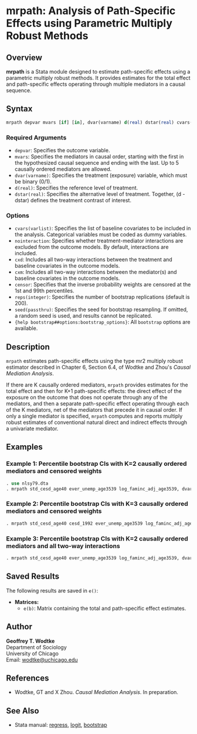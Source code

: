 # mrpath: Analysis of Path-Specific Effects using Parametric Multiply Robust Methods

## Overview

**mrpath** is a Stata module designed to estimate path-specific effects using a parametric multiply robust methods. It provides estimates for the total effect and path-specific effects operating through multiple mediators in a causal sequence.

## Syntax

```stata
mrpath depvar mvars [if] [in], dvar(varname) d(real) dstar(real) cvars(varlist) [options]
```

### Required Arguments

- `depvar`: Specifies the outcome variable.
- `mvars`: Specifies the mediators in causal order, starting with the first in the hypothesized causal sequence and ending with the last. Up to 5 causally ordered mediators are allowed.
- `dvar(varname)`: Specifies the treatment (exposure) variable, which must be binary (0/1).
- `d(real)`: Specifies the reference level of treatment.
- `dstar(real)`: Specifies the alternative level of treatment. Together, (d - dstar) defines the treatment contrast of interest.

### Options

- `cvars(varlist)`: Specifies the list of baseline covariates to be included in the analysis. Categorical variables must be coded as dummy variables.
- `nointeraction`: Specifies whether treatment-mediator interactions are excluded from the outcome models. By default, interactions are included.
- `cxd`: Includes all two-way interactions between the treatment and baseline covariates in the outcome models.
- `cxm`: Includes all two-way interactions between the mediator(s) and baseline covariates in the outcome models.
- `censor`: Specifies that the inverse probability weights are censored at the 1st and 99th percentiles.
- `reps(integer)`: Specifies the number of bootstrap replications (default is 200).
- `seed(passthru)`: Specifies the seed for bootstrap resampling. If omitted, a random seed is used, and results cannot be replicated.
- `{help bootstrap##options:bootstrap_options}`: All `bootstrap` options are available.

## Description

`mrpath` estimates path-specific effects using the type mr2 multiply robust estimator described in Chapter 6, Section 6.4, of Wodtke and Zhou's *Causal Mediation Analysis*.

If there are K causally ordered mediators, `mrpath` provides estimates for the total effect and then for K+1 path-specific effects: the direct effect of the exposure on the outcome that does not operate through any of the mediators, and then a separate path-specific effect operating through each of the K mediators, net of the mediators that precede it in causal order. If only a single mediator is specified, `mrpath` computes and reports multiply robust estimates of conventional natural direct and indirect effects through a univariate mediator.

## Examples

### Example 1: Percentile bootstrap CIs with K=2 causally ordered mediators and censored weights

```stata
. use nlsy79.dta
. mrpath std_cesd_age40 ever_unemp_age3539 log_faminc_adj_age3539, dvar(att22) cvars(female black hispan paredu parprof parinc_prank famsize afqt3) d(1) dstar(0) censor reps(1000)
```

### Example 2: Percentile bootstrap CIs with K=3 causally ordered mediators and censored weights

```stata
. mrpath std_cesd_age40 cesd_1992 ever_unemp_age3539 log_faminc_adj_age3539, dvar(att22) cvars(female black hispan paredu parprof parinc_prank famsize afqt3) d(1) dstar(0) censor reps(1000)
```

### Example 3: Percentile bootstrap CIs with K=2 causally ordered mediators and all two-way interactions

```stata
. mrpath std_cesd_age40 ever_unemp_age3539 log_faminc_adj_age3539, dvar(att22) cvars(female black hispan paredu parprof parinc_prank famsize afqt3) d(1) dstar(0) cxd cxm censor reps(1000)
```

## Saved Results

The following results are saved in `e()`:

- **Matrices:**
  - `e(b)`: Matrix containing the total and path-specific effect estimates.

## Author

**Geoffrey T. Wodtke**  
Department of Sociology  
University of Chicago  
Email: [wodtke@uchicago.edu](mailto:wodtke@uchicago.edu)

## References

- Wodtke, GT and X Zhou. *Causal Mediation Analysis*. In preparation.

## See Also

- Stata manual: [regress](https://www.stata.com/manuals/rregress.pdf), [logit](https://www.stata.com/manuals/rlogit.pdf), [bootstrap](https://www.stata.com/manuals/rbootstrap.pdf)
